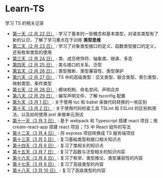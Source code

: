 # Learn-TS

学习 TS 的相关记录

- [第一天（2 月 22 日）](./day-2-22/) : 学习了基本的一些概念和基本类型，对语言类型有了新的认识，了解了学习重点在于训练 **类型思维**
- [第二天（2 月 23 日）](./day-2-23/) : 学习了对象类型接口的定义、函数类型接口的定义，还有枚举类型的使用
- [第三天（2 月 24 日）](./day-2-24/) : 类、成员修饰符、抽象类、继承、多态
- [第四天（2 月 25 日）](./day-2-25/) : 类与接口的关系、泛型
- [第五天（2 月 26 日）](./day-2-26/) : 类型推断、类型兼容性、类型保护
- [第六天（2 月 27 日）](./day-2-27/) : TS 中的高级类型：交叉类型、联合类型、索引类型、映射类型、条件类型
- [第七天（2 月 28 日）](./day-2-28/) : 模块机制、命名空间、声明合并
- [第八天（2 月 29 日）](./day-2-29/) : 编写声明文件、了解 tsconfig 配置
- [第九天（3 月 1 日）](./day-3-1/) : 关于使用 tsc 和 babel 来做代码转换的一些区别
- [第十天（3 月 2 日）](./day-3-2/) : 关于使用代码检查工具 TSLint 和 ESLint 的区别和用法，以及如何使用 jest 来做单元测试
- [第十一天（3 月 3 日）](./day-3-3/) : 基于 webpack 和 Typescript 搭建 react 项目；用 create-react-app 搭建 react 项目；TS 中 React 组件的写法
- [第十二天（3 月 4 日）](./day-3-4/) : 将 express 项目转换成 TS 服务端项目
- [第十三天（3 月 5 日）](./day-3-5/) : 复习基础类型和接口相关知识点
- [第十四天（3 月 6 日）](./day-3-6/) : 复习了类相关的知识点
- [第十五天（3 月 7 日）](./day-3-7/) : 复习了函数与泛型相关的知识内容
- [第十六天（3 月 8 日）](./day-3-8/) : 复习了枚举、类型推论、类型兼容性的内容
- [第十七天（3 月 9 日）](./day-3-9/) : 复习了高级类型的内容
- [第十八天（3 月 10 日）](./day-3-10/) : 复习了高级类型的内容
